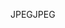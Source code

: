 <span data-ttu-id="05c11-101">JPEG</span><span class="sxs-lookup"><span data-stu-id="05c11-101">JPEG</span></span>
